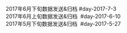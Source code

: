 2017年6月下旬数据发送&归档  #day-2017-7-3   
2017年6月上旬数据发送&归档  #day-2017-6-10   
2017年5月下旬数据发送&归档  #day-2017-5-27   

